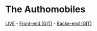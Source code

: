 # The Authomobiles

<a href="https://theautomobiles.netlify.app/">LIVE</a> - 
<a href="https://github.com/rootOver3/the-automobiles-">Front-end (GIT)</a> - 
<a href="https://github.com/rootOver3/the-automobiles-">Backe-end (GIT)</a>